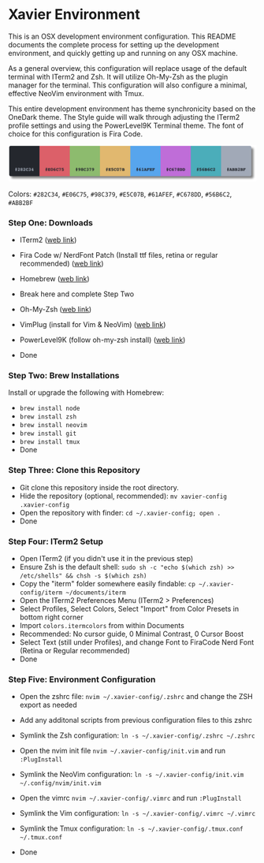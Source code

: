 # Xavier Environment

This is an OSX development environment configuration. This README documents the complete process for setting up the development environment, and quickly getting up and running on any OSX machine.

As a general overview, this configuration will replace usage of the default terminal with ITerm2 and Zsh. It will utilize Oh-My-Zsh as the plugin manager for the terminal. This configuration will also configure a minimal, effective NeoVim environment with Tmux.

This entire development environment has theme synchronicity based on the OneDark theme. The Style guide will walk through adjusting the ITerm2 profile settings and using the PowerLevel9K Terminal theme. The font of choice for this configuration is Fira Code.

![Color Reference](https://raw.githubusercontent.com/Rheisen/xavier-config/master/images/color_reference.png)

Colors: `#282C34`, `#E06C75`, `#98C379`, `#E5C07B`, `#61AFEF`, `#C678DD`, `#56B6C2`, `#ABB2BF`

### Step One: Downloads

- ITerm2 ([web link](https://iterm2.com/downloads.html))
- Fira Code w/ NerdFont Patch (Install ttf files, retina or regular recommended) ([web link](https://github.com/ryanoasis/nerd-fonts/tree/master/patched-fonts/FiraCode))
- Homebrew ([web link](https://brew.sh/))

- Break here and complete Step Two

- Oh-My-Zsh ([web link](https://github.com/ohmyzsh/ohmyzsh))
- VimPlug (install for Vim & NeoVim) ([web link](https://github.com/junegunn/vim-plug))
- PowerLevel9K (follow oh-my-zsh install) ([web link](https://github.com/Powerlevel9k/powerlevel9k/wiki/Install-Instructions#option-2-install-for-oh-my-zsh))
- Done

### Step Two: Brew Installations

Install or upgrade the following with Homebrew:

- `brew install node`
- `brew install zsh`
- `brew install neovim`
- `brew install git`
- `brew install tmux`
- Done

### Step Three: Clone this Repository

- Git clone this repository inside the root directory.
- Hide the repository (optional, recommended): `mv xavier-config .xavier-config`
- Open the repository with finder: `cd ~/.xavier-config; open .`
- Done

### Step Four: ITerm2 Setup

- Open ITerm2 (if you didn't use it in the previous step)
- Ensure Zsh is the default shell: `sudo sh -c "echo $(which zsh) >> /etc/shells" && chsh -s $(which zsh)`
- Copy the "iterm" folder somewhere easily findable: `cp ~/.xavier-config/iterm ~/documents/iterm`
- Open the ITerm2 Preferences Menu (ITerm2 > Preferences)
- Select Profiles, Select Colors, Select "Import" from Color Presets in bottom right corner
- Import `colors.itermcolors` from within Documents
- Recommended: No cursor guide, 0 Minimal Contrast, 0 Cursor Boost
- Select Text (still under Profiles), and change Font to FiraCode Nerd Font (Retina or Regular recommended)
- Done

### Step Five: Environment Configuration

- Open the zshrc file: `nvim ~/.xavier-config/.zshrc` and change the ZSH export as needed
- Add any additonal scripts from previous configuration files to this zshrc
- Symlink the Zsh configuration: `ln -s ~/.xavier-config/.zshrc ~/.zshrc`

- Open the nvim init file `nvim ~/.xavier-config/init.vim` and run `:PlugInstall` 
- Symlink the NeoVim configuration: `ln -s ~/.xavier-config/init.vim ~/.config/nvim/init.vim`

- Open the vimrc `nvim ~/.xavier-config/.vimrc` and run `:PlugInstall`
- Symlink the Vim configuration: `ln -s ~/.xavier-config/.vimrc ~/.vimrc`
- Symlink the Tmux configuration: `ln -s ~/.xavier-config/.tmux.conf ~/.tmux.conf`
- Done
